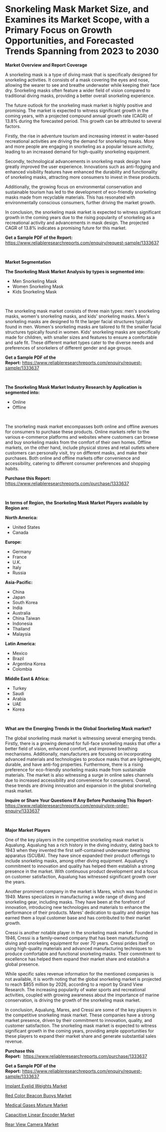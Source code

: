 <p><h1>Snorkeling Mask Market Size, and Examines its Market Scope, with a Primary Focus on Growth Opportunities, and Forecasted Trends Spanning from 2023 to 2030</h1></p><p><strong>Market Overview and Report Coverage</strong></p>
<p><p>A snorkeling mask is a type of diving mask that is specifically designed for snorkeling activities. It consists of a mask covering the eyes and nose, allowing the wearer to see and breathe underwater while keeping their face dry. Snorkeling masks often feature a wider field of vision compared to traditional diving masks, providing a better overall snorkeling experience.</p><p>The future outlook for the snorkeling mask market is highly positive and promising. The market is expected to witness significant growth in the coming years, with a projected compound annual growth rate (CAGR) of 13.8% during the forecasted period. This growth can be attributed to several factors.</p><p>Firstly, the rise in adventure tourism and increasing interest in water-based recreational activities are driving the demand for snorkeling masks. More and more people are engaging in snorkeling as a popular leisure activity, leading to an increased demand for high-quality snorkeling equipment.</p><p>Secondly, technological advancements in snorkeling mask design have greatly improved the user experience. Innovations such as anti-fogging and enhanced visibility features have enhanced the durability and functionality of snorkeling masks, attracting more consumers to invest in these products.</p><p>Additionally, the growing focus on environmental conservation and sustainable tourism has led to the development of eco-friendly snorkeling masks made from recyclable materials. This has resonated with environmentally conscious consumers, further driving the market growth.</p><p>In conclusion, the snorkeling mask market is expected to witness significant growth in the coming years due to the rising popularity of snorkeling as a recreational activity and advancements in mask design. The projected CAGR of 13.8% indicates a promising future for this market.</p></p>
<p><strong>Get a Sample PDF of the Report:</strong> <a href="https://www.reliableresearchreports.com/enquiry/request-sample/1333637">https://www.reliableresearchreports.com/enquiry/request-sample/1333637</a></p>
<p>&nbsp;</p>
<p><strong>Market Segmentation</strong></p>
<p><strong>The Snorkeling Mask Market Analysis by types is segmented into:</strong></p>
<p><ul><li>Men Snorkeling Mask</li><li>Women Snorkeling Mask</li><li>Kids Snorkeling Mask</li></ul></p>
<p>&nbsp;</p>
<p><p>The snorkeling mask market consists of three main types: men's snorkeling masks, women's snorkeling masks, and kids' snorkeling masks. Men's snorkeling masks are designed to fit the larger facial structures typically found in men. Women's snorkeling masks are tailored to fit the smaller facial structures typically found in women. Kids' snorkeling masks are specifically made for children, with smaller sizes and features to ensure a comfortable and safe fit. These different market types cater to the diverse needs and preferences of snorkelers of different gender and age groups.</p></p>
<p><strong>Get a Sample PDF of the Report:</strong>&nbsp;<a href="https://www.reliableresearchreports.com/enquiry/request-sample/1333637">https://www.reliableresearchreports.com/enquiry/request-sample/1333637</a></p>
<p>&nbsp;</p>
<p><strong>The Snorkeling Mask Market Industry Research by Application is segmented into:</strong></p>
<p><ul><li>Online</li><li>Offline</li></ul></p>
<p>&nbsp;</p>
<p><p>The snorkeling mask market encompasses both online and offline avenues for consumers to purchase these products. Online markets refer to the various e-commerce platforms and websites where customers can browse and buy snorkeling masks from the comfort of their own homes. Offline markets, on the other hand, include physical stores and retail outlets where customers can personally visit, try on different masks, and make their purchases. Both online and offline markets offer convenience and accessibility, catering to different consumer preferences and shopping habits.</p></p>
<p><strong>Purchase this Report:</strong>&nbsp; <a href="https://www.reliableresearchreports.com/purchase/1333637">https://www.reliableresearchreports.com/purchase/1333637</a></p>
<p>&nbsp;</p>
<p><strong>In terms of Region, the Snorkeling Mask Market Players available by Region are:</strong></p>
<p>
    <p> <strong> North America: </strong>
        <ul>
            <li>United States</li>
            <li>Canada</li>
        </ul>
        </p> 
    <p> <strong> Europe: </strong>
        <ul>
            <li>Germany</li>
            <li>France</li>
            <li>U.K.</li>
            <li>Italy</li>
            <li>Russia</li>
        </ul>
        </p> 
    <p> <strong> Asia-Pacific: </strong>
        <ul>
            <li>China</li>
            <li>Japan</li>
            <li>South Korea</li>
            <li>India</li>
            <li>Australia</li>
            <li>China Taiwan</li>
            <li>Indonesia</li>
            <li>Thailand</li>
            <li>Malaysia</li>
        </ul>
        </p> 
    <p> <strong> Latin America: </strong>
        <ul>
            <li>Mexico</li>
            <li>Brazil</li>
            <li>Argentina Korea</li>
            <li>Colombia</li>
        </ul>
        </p> 
    <p> <strong> Middle East & Africa: </strong>
        <ul>
            <li>Turkey</li>
            <li>Saudi</li>
            <li>Arabia</li>
            <li>UAE</li>
            <li>Korea</li>
        </ul>
    </p>
    </p>
<p>&nbsp;</p>
<p><strong>What are the Emerging Trends in the Global Snorkeling Mask market?</strong></p>
<p><p>The global snorkeling mask market is witnessing several emerging trends. Firstly, there is a growing demand for full-face snorkeling masks that offer a better field of vision, enhanced comfort, and improved breathing mechanisms. Additionally, manufacturers are focusing on incorporating advanced materials and technologies to produce masks that are lightweight, durable, and have anti-fog properties. Furthermore, there is a rising preference for eco-friendly snorkeling masks made from sustainable materials. The market is also witnessing a surge in online sales channels due to increased accessibility and convenience for consumers. Overall, these trends are driving innovation and expansion in the global snorkeling mask market.</p></p>
<p><strong>Inquire or Share Your Questions If Any Before Purchasing This Report</strong>- <a href="https://www.reliableresearchreports.com/enquiry/pre-order-enquiry/1333637">https://www.reliableresearchreports.com/enquiry/pre-order-enquiry/1333637</a></p>
<p>&nbsp;</p>
<p><strong>Major Market Players</strong></p>
<p><p>One of the key players in the competitive snorkeling mask market is Aqualung. Aqualung has a rich history in the diving industry, dating back to 1943 when they invented the first self-contained underwater breathing apparatus (SCUBA). They have since expanded their product offerings to include snorkeling masks, among other diving equipment. Aqualung's commitment to innovation and quality has helped them establish a strong presence in the market. With continuous product development and a focus on customer satisfaction, Aqualung has witnessed significant growth over the years.</p><p>Another prominent company in the market is Mares, which was founded in 1949. Mares specializes in manufacturing a wide range of diving and snorkeling gear, including masks. They have been at the forefront of innovation, introducing new technologies and materials to enhance the performance of their products. Mares' dedication to quality and design has earned them a loyal customer base and has contributed to their market growth.</p><p>Cressi is another notable player in the snorkeling mask market. Founded in 1946, Cressi is a family-owned company that has been manufacturing diving and snorkeling equipment for over 70 years. Cressi prides itself on using high-quality materials and advanced manufacturing techniques to produce comfortable and functional snorkeling masks. Their commitment to excellence has helped them expand their market share and establish a global presence.</p><p>While specific sales revenue information for the mentioned companies is not available, it is worth noting that the global snorkeling market is projected to reach $855 million by 2026, according to a report by Grand View Research. The increasing popularity of water sports and recreational activities, coupled with growing awareness about the importance of marine conservation, is driving the growth of the snorkeling mask market.</p><p>In conclusion, Aqualung, Mares, and Cressi are some of the key players in the competitive snorkeling mask market. These companies have a strong market presence, driven by their commitment to innovation, quality, and customer satisfaction. The snorkeling mask market is expected to witness significant growth in the coming years, providing ample opportunities for these players to expand their market share and generate substantial sales revenue.</p></p>
<p><strong>Purchase this Report:</strong>&nbsp;&nbsp;<a href="https://www.reliableresearchreports.com/purchase/1333637">https://www.reliableresearchreports.com/purchase/1333637</a></p>
<p></p>
<p><strong>Get a Sample PDF of the Report:</strong>&nbsp;<a href="https://www.reliableresearchreports.com/enquiry/request-sample/1333637">https://www.reliableresearchreports.com/enquiry/request-sample/1333637</a></p>
<p><p><a href="https://github.com/grishafomin4852/Market-Research-Report-List-1/blob/main/implant-eyelid-weights-market.md">Implant Eyelid Weights Market</a></p><p><a href="https://www.linkedin.com/pulse/red-color-beacon-buoys-market-size-2023-2030-global-industrial-c2ewe/">Red Color Beacon Buoys Market</a></p><p><a href="https://github.com/abbypearson7765/Market-Research-Report-List-1/blob/main/medical-gases-mixture-market.md">Medical Gases Mixture Market</a></p><p><a href="https://medium.com/@caligoldner/capacitive-linear-encoder-market-size-growth-forecast-2023-2030-257a3f233d42">Capacitive Linear Encoder Market</a></p><p><a href="https://medium.com/@mariliehowe/rear-view-camera-market-size-growth-forecast-2023-2030-269af955d5bb">Rear View Camera Market</a></p></p>